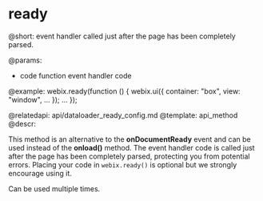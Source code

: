 ready
=====


@short: event handler called just after the page has been completely parsed.


@params:
- code		function		event handler code


@example:
webix.ready(function () {
  webix.ui({
    container: "box",
    view: "window",
    ...
  });
  ...
});


@relatedapi: api/dataloader_ready_config.md
@template:	api_method
@descr:

This method is an alternative to the **onDocumentReady** event and can be used instead of the **onload()** method.
The event handler code is called just after the page has been completely parsed, protecting you from potential errors. Placing your code in `webix.ready()` is optional but we strongly encourage using it.

Can be used multiple times.
